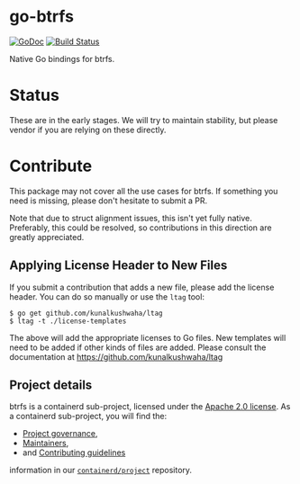 # go-btrfs
[![GoDoc](https://godoc.org/github.com/containerd/btrfs?status.svg)](https://godoc.org/github.com/containerd/btrfs)
[![Build Status](https://travis-ci.org/containerd/btrfs.svg?branch=master)](https://travis-ci.org/containerd/btrfs)

Native Go bindings for btrfs.

# Status

These are in the early stages. We will try to maintain stability, but please
vendor if you are relying on these directly.

# Contribute

This package may not cover all the use cases for btrfs. If something you need
is missing, please don't hesitate to submit a PR.

Note that due to struct alignment issues, this isn't yet fully native.
Preferably, this could be resolved, so contributions in this direction are
greatly appreciated.

## Applying License Header to New Files

If you submit a contribution that adds a new file, please add the license
header. You can do so manually or use the `ltag` tool:


```console
$ go get github.com/kunalkushwaha/ltag
$ ltag -t ./license-templates
```

The above will add the appropriate licenses to Go files. New templates will
need to be added if other kinds of files are added. Please consult the
documentation at https://github.com/kunalkushwaha/ltag

## Project details

btrfs is a containerd sub-project, licensed under the [Apache 2.0 license](./LICENSE).
As a containerd sub-project, you will find the:
 * [Project governance](https://github.com/containerd/project/blob/master/GOVERNANCE.md),
 * [Maintainers](https://github.com/containerd/project/blob/master/MAINTAINERS),
 * and [Contributing guidelines](https://github.com/containerd/project/blob/master/CONTRIBUTING.md)

information in our [`containerd/project`](https://github.com/containerd/project) repository.
